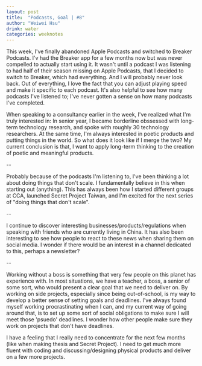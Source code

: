 ```yaml
---
layout: post
title:  "Podcasts, Goal | #8"
author: "Weiwei Hsu"
drink: water
categories: weeknotes
---
```


This week, I've finally abandoned Apple Podcasts and switched to Breaker Podcasts. I'v had the Breaker app for a few months now but was never compelled to actually start using it. It wasn't until a podcast I was listening to had half of their season missing on Apple Podcasts, that I decided to switch to Breaker, which had everything. And I will probably never look back. Out of everything, I love the fact that you can adjust playing speed and make it specific to each podcast. It's also helpful to see how many podcasts I've listened to; I've never gotten a sense on how many podcasts I've completed.

When speaking to a consultancy earlier in the week, I've realized what I'm truly interested in: In senior year, I became borderline obssessed with long-term technology research, and spoke with roughly 30 technology researchers. At the same time, I'm always interested in poetic products and putting things in the world. So what does it look like if I merge the two? My current conclusion is that, I want to apply long-term thinking to the creation of poetic and meaningful products.

--

Probably because of the podcasts I'm listening to, I've been thinking a lot about doing things that don't scale. I fundamentally believe in this when starting out (anything). This has always been how I started different groups at CCA, launched Secret Project Taiwan, and I'm excited for the next series of "doing things that don't scale".

--

I continue to discover interesting businesses/products/regulations when speaking with friends who are currently living in China. It has also been interesting to see how people to react to these news when sharing them on social media. I wonder if there would be an interest in a channel dedicated to this, perhaps a newsletter?

--

Working without a boss is something that very few people on this planet has experience with. In most situations, we have a teacher, a boss, a senior of some sort, who would present a clear goal that we need to deliver on. By working on side projects, especially since being out-of-school, is my way to develop a better sense of setting goals and deadlines. I've always found myself working procrastinating when I can, and my current way of going around that, is to set up some sort of social obligations to make sure I will meet those 'psuedo' deadlines. I wonder how other people make sure they work on projects that don't have deadlines.

I have a feeling that I really need to concentrate for the next few months (like when making thesis and Secret Project). I need to get much more fluent with coding and discussing/designing physical products and deliver on a few more projects.

